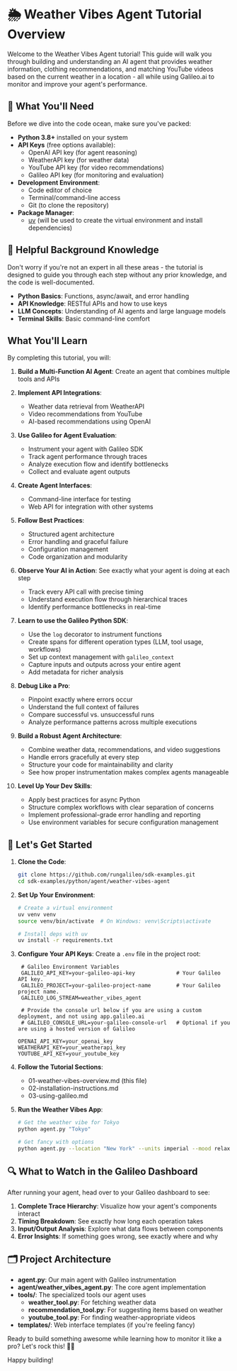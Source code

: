 # 🌦️ Weather Vibes Agent Tutorial Overview

Welcome to the Weather Vibes Agent tutorial! This guide will walk you through building and understanding an AI agent that provides weather information, clothing recommendations, and matching YouTube videos based on the current weather in a location - all while using Galileo.ai to monitor and improve your agent's performance.

## 🎒 What You'll Need

Before we dive into the code ocean, make sure you've packed:

- **Python 3.8+** installed on your system
- **API Keys** (free options available):
  - OpenAI API key (for agent reasoning)
  - WeatherAPI key (for weather data)
  - YouTube API key (for video recommendations)
  - Galileo API key (for monitoring and evaluation)
- **Development Environment**:
  - Code editor of choice
  - Terminal/command-line access
  - Git (to clone the repository)
- **Package Manager**:
  - [uv](https://docs.astral.sh/uv/getting-started/installation/) (will be used to create the virtual environment and install dependencies)

## 🧠 Helpful Background Knowledge
Don't worry if you're not an expert in all these areas - the tutorial is designed to guide you through each step without any prior knowledge, and the code is well-documented.

- **Python Basics**: Functions, async/await, and error handling
- **API Knowledge**: RESTful APIs and how to use keys
- **LLM Concepts**: Understanding of AI agents and large language models
- **Terminal Skills**: Basic command-line comfort

## What You'll Learn
By completing this tutorial, you will:

1. **Build a Multi-Function AI Agent**: Create an agent that combines multiple tools and APIs
2. **Implement API Integrations**:
   - Weather data retrieval from WeatherAPI
   - Video recommendations from YouTube
   - AI-based recommendations using OpenAI
3. **Use Galileo for Agent Evaluation**:
   - Instrument your agent with Galileo SDK
   - Track agent performance through traces
   - Analyze execution flow and identify bottlenecks
   - Collect and evaluate agent outputs
4. **Create Agent Interfaces**:
   - Command-line interface for testing
   - Web API for integration with other systems
5. **Follow Best Practices**:
   - Structured agent architecture
   - Error handling and graceful failure
   - Configuration management
   - Code organization and modularity

1. **Observe Your AI in Action**: See exactly what your agent is doing at each step
   - Track every API call with precise timing
   - Understand execution flow through hierarchical traces
   - Identify performance bottlenecks in real-time

2. **Learn to use the Galileo Python SDK**:
   - Use the `log` decorator to instrument functions
   - Create spans for different operation types (LLM, tool usage, workflows)
   - Set up context management with `galileo_context`
   - Capture inputs and outputs across your entire agent
   - Add metadata for richer analysis

3. **Debug Like a Pro**:
   - Pinpoint exactly where errors occur
   - Understand the full context of failures
   - Compare successful vs. unsuccessful runs
   - Analyze performance patterns across multiple executions

4. **Build a Robust Agent Architecture**:
   - Combine weather data, recommendations, and video suggestions
   - Handle errors gracefully at every step
   - Structure your code for maintainability and clarity
   - See how proper instrumentation makes complex agents manageable

5. **Level Up Your Dev Skills**:
   - Apply best practices for async Python
   - Structure complex workflows with clear separation of concerns
   - Implement professional-grade error handling and reporting
   - Use environment variables for secure configuration management

## 🎉 Let's Get Started

1. **Clone the Code**:
   ```bash
   git clone https://github.com/rungalileo/sdk-examples.git
   cd sdk-examples/python/agent/weather-vibes-agent
   ```

2. **Set Up Your Environment**:
   ```bash
   # Create a virtual environment
   uv venv venv
   source venv/bin/activate  # On Windows: venv\Scripts\activate
   
   # Install deps with uv
   uv install -r requirements.txt
   ```

3. **Configure Your API Keys**:
   Create a `.env` file in the project root:

   ```
    # Galileo Environment Variables
    GALILEO_API_KEY=your-galileo-api-key             # Your Galileo API key.
    GALILEO_PROJECT=your-galileo-project-name        # Your Galileo project name.
    GALILEO_LOG_STREAM=weather_vibes_agent
    
    # Provide the console url below if you are using a custom deployment, and not using app.galileo.ai
    # GALILEO_CONSOLE_URL=your-galileo-console-url   # Optional if you are using a hosted version of Galileo
    
   OPENAI_API_KEY=your_openai_key
   WEATHERAPI_KEY=your_weatherapi_key
   YOUTUBE_API_KEY=your_youtube_key
   ```

4. **Follow the Tutorial Sections**:
   - 01-weather-vibes-overview.md (this file)
   - 02-installation-instructions.md
   - 03-using-galileo.md

6. **Run the Weather Vibes App**:
   ```bash
   # Get the weather vibe for Tokyo
   python agent.py "Tokyo"
   
   # Get fancy with options
   python agent.py --location "New York" --units imperial --mood relaxing --verbose
   ```

## 🔍 What to Watch in the Galileo Dashboard

After running your agent, head over to your Galileo dashboard to see:

1. **Complete Trace Hierarchy**: Visualize how your agent's components interact
2. **Timing Breakdown**: See exactly how long each operation takes
3. **Input/Output Analysis**: Explore what data flows between components
4. **Error Insights**: If something goes wrong, see exactly where and why

## 🗂️ Project Architecture

- **agent.py**: Our main agent with Galileo instrumentation
- **agent/weather_vibes_agent.py**: The core agent implementation
- **tools/**: The specialized tools our agent uses
  - **weather_tool.py**: For fetching weather data
  - **recommendation_tool.py**: For suggesting items based on weather
  - **youtube_tool.py**: For finding weather-appropriate videos
- **templates/**: Web interface templates (if you're feeling fancy)

Ready to build something awesome while learning how to monitor it like a pro? Let's rock this! 🌈✨

Happy building!
